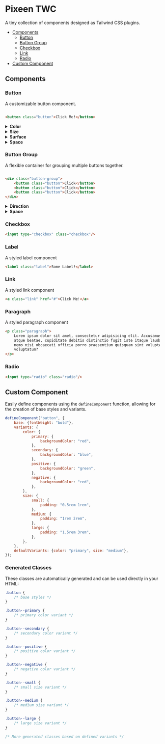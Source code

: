 # Pixeen TWC

A tiny collection of components designed as Tailwind CSS plugins.

- [Components](#components)
    - [Button](#button)
    - [Button Group](#button-group)
    - [Checkbox](#checkbox)
    - [Link](#link)
    - [Radio](#radio)
- [Custom Component](#custom-component)

## Components

### Button

A customizable button component.

```html

<button class="button">Click Me!</button>
```

<details><summary><strong>Color</strong></summary>

Available color variants: `primary`, `secondary`, `positive`, `negative`

```html

<button class="button button--primary">Click Me!</button>
<button class="button button--secondary">Click Me!</button>
<button class="button button--positive">Click Me!</button>
<button class="button button--negative">Click Me!</button>
```

</details>

<details><summary><strong>Size</strong></summary>

Available size variants: `small`, `medium`, `large`

```html

<button class="button button--small">Click Me!</button>
<button class="button button--medium">Click Me!</button>
<button class="button button--large">Click Me!</button>
```

</details>

<details><summary><strong>Surface</strong></summary>

Available surface variants: `fill`, `ghost`

```html

<button class="button button--fill">Click Me!</button>
<button class="button button--ghost">Click Me!</button>
```

</details>

<details><summary><strong>Space</strong></summary>

Available space variants: `full`, `auto`

```html

<button class="button button--full">Click Me!</button>
<button class="button button--auto">Click Me!</button>
```

</details>

### Button Group

A flexible container for grouping multiple buttons together.

```html

<div class="button-group">
    <button class="button">Click</button>
    <button class="button">Click</button>
    <button class="button">Click</button>
</div>
```

<details><summary><strong>Direction</strong></summary>

Available direction variants: `horizontal`, `vertical`

```html

<div class="button-group button-group--horizontal">
    <button class="button">Click</button>
    <button class="button">Click</button>
</div>

<div class="button-group button-group--vertical">
    <button class="button">Click</button>
    <button class="button">Click</button>
</div>
```

</details>

<details><summary><strong>Space</strong></summary>

Available space variants: `auto`, `full`

```html

<div class="button-group button-group--auto">
    <button class="button">Click</button>
    <button class="button">Click</button>
    <button class="button">Click</button>
</div>

<div class="button-group button-group--full">
    <button class="button">Click</button>
    <button class="button">Click</button>
    <button class="button">Click</button>
</div>
```

</details>

### Checkbox

```html
<input type="checkbox" class="checkbox"/>
```

### Label

A styled label component

```html
<label class="label">Some Label!</label>
```

### Link

A styled link component

```html
<a class="link" href="#">Click Me!</a>
```

### Paragraph

A styled paragraph component

```html
<p class="paragraph">
    Lorem ipsum dolor sit amet, consectetur adipisicing elit. Accusamus aliquid
    atque beatae, cupiditate debitis distinctio fugit iste itaque laudantium natus
    nemo nisi obcaecati officia porro praesentium quisquam sint voluptate
    voluptatum?
</p>
```

### Radio

```html
<input type="radio" class="radio"/>
```

## Custom Component

Easily define components using the `defineComponent` function, allowing for the creation of base styles and variants.

```js
defineComponent("button", {
    base: {fontWeight: "bold"},
    variants: {
        color: {
            primary: {
                backgroundColor: "red",
            },
            secondary: {
                backgroundColor: "blue",
            },
            positive: {
                backgroundColor: "green",
            },
            negative: {
                backgroundColor: "red",
            },
        },
        size: {
            small: {
                padding: "0.5rem 1rem",
            },
            medium: {
                padding: "1rem 2rem",
            },
            large: {
                padding: "1.5rem 3rem",
            },
        },
    },
    defaultVariants: {color: "primary", size: "medium"},
});
```

### Generated Classes

These classes are automatically generated and can be used directly in your HTML:

```css
.button {
    /* base styles */
}

.button--primary {
    /* primary color variant */
}

.button--secondary {
    /* secondary color variant */
}

.button--positive {
    /* positive color variant */
}

.button--negative {
    /* negative color variant */
}

.button--small {
    /* small size variant */
}

.button--medium {
    /* medium size variant */
}

.button--large {
    /* large size variant */
}

/* More generated classes based on defined variants */
```

